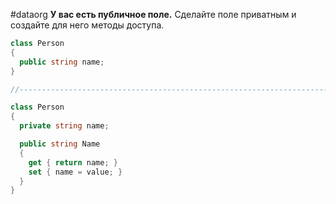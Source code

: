 #dataorg
**У вас есть публичное поле.**
Сделайте поле приватным и создайте для него методы доступа.
```cs
class Person 
{
  public string name;
}

//------------------------------------------------------------------------

class Person 
{
  private string name;

  public string Name
  {
    get { return name; }
    set { name = value; }
  }
}
```
